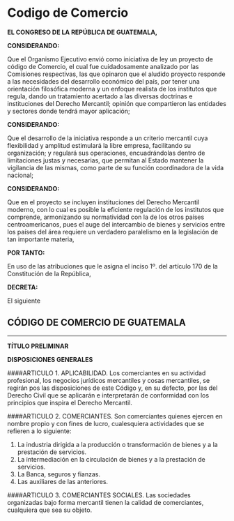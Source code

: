 # Codigo de Comercio

__EL CONGRESO DE LA REPÚBLICA DE GUATEMALA,__

__CONSIDERANDO:__

Que el Organismo Ejecutivo envió como iniciativa de ley un proyecto de código de Comercio,
el cual fue cuidadosamente analizado por las Comisiones respectivas, las que opinaron que el
aludido proyecto responde a las necesidades del desarrollo económico del país, por tener una
orientación filosófica moderna y un enfoque realista de los institutos que regula, dando un
tratamiento acertado a las diversas doctrinas e instituciones del Derecho Mercantil; opinión que
compartieron las entidades y sectores donde tendrá mayor aplicación;

__CONSIDERANDO:__

Que el desarrollo de la iniciativa responde a un criterio mercantil cuya flexibilidad y amplitud
estimulará la libre empresa, facilitando su organización; y regulará sus operaciones,
encuadrándolas dentro de limitaciones justas y necesarias, que permitan al Estado mantener la
vigilancia de las mismas, como parte de su función coordinadora de la vida nacional;

__CONSIDERANDO:__

Que en el proyecto se incluyen instituciones del Derecho Mercantil moderno, con lo cual es
posible la eficiente regulación de los institutos que comprende, armonizando su normatividad
con la de los otros países centroamericanos, pues el auge del intercambio de bienes y servicios
entre los países del área requiere un verdadero paralelismo en la legislación de tan importante
materia,

__POR TANTO:__

En uso de las atribuciones que le asigna el inciso 1º. del artículo 170 de la Constitución de la
República,

__DECRETA:__

El siguiente

## CÓDIGO DE COMERCIO DE GUATEMALA
---
__TÍTULO PRELIMINAR__

__DISPOSICIONES GENERALES__

####ARTICULO 1. APLICABILIDAD. 
Los comerciantes en su actividad profesional, los negocios
jurídicos mercantiles y cosas mercantiles, se regirán pos las disposiciones de este Código y, en
su defecto, por las del Derecho Civil que se aplicarán e interpretarán de conformidad con los
principios que inspira el Derecho Mercantil.

####ARTICULO 2. 
COMERCIANTES. Son comerciantes quienes ejercen en nombre propio y con
fines de lucro, cualesquiera actividades que se refieren a lo siguiente:

1. La industria dirigida a la producción o transformación de bienes y a la prestación de
servicios.
2. La intermediación en la circulación de bienes y a la prestación de servicios.
3. La Banca, seguros y fianzas.
4. Las auxiliares de las anteriores.

####ARTICULO 3. COMERCIANTES SOCIALES. 
Las sociedades organizadas bajo forma mercantil
tienen la calidad de comerciantes, cualquiera que sea su objeto.
